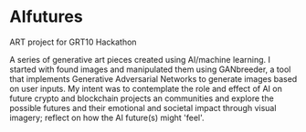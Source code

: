 # AIfutures
ART project for GRT10 Hackathon

A series of generative art pieces created using AI/machine learning. I started with found images and manipulated them using GANbreeder, a tool that implements Generative Adversarial Networks to generate images based on user inputs. My intent was to contemplate the role and effect of AI on future crypto and blockchain projects an communities and explore the possible futures and their emotional and societal impact through visual imagery; reflect on how the AI future(s) might 'feel'.  
